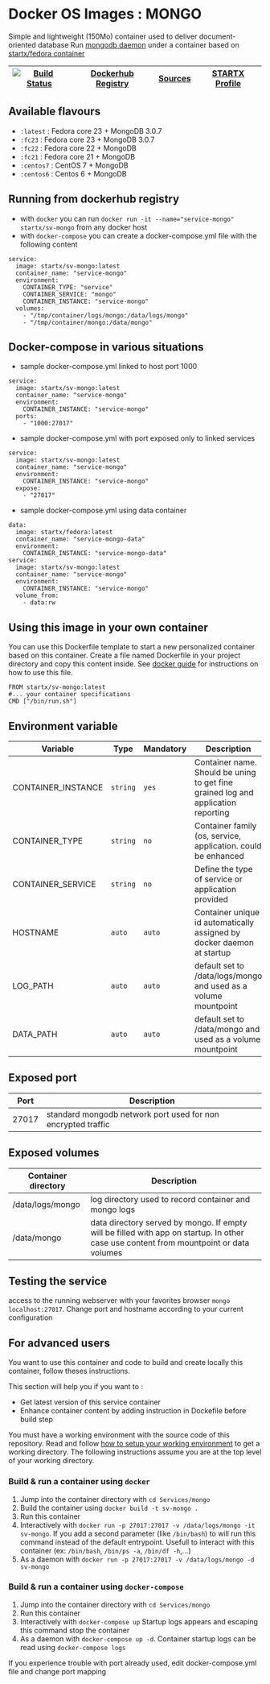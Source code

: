 <!--[metadata]>
+++
title = "STARTX Docker Services Images : MONGO"
description = "Docker container with mongo service based on latest fedora"
keywords = ["home, docker, startx, mongo, fedora, centos, repository, container, swarm, compose"]
weight=3
+++
<![end-metadata]-->

# Docker OS Images : MONGO

Simple and lightweight (150Mo) container used to deliver document-oriented database
Run [mongodb daemon](https://www.mongodb.org/) under a container 
based on [startx/fedora container](https://hub.docker.com/r/startx/fedora)

| [![Build Status](https://travis-ci.org/startxfr/docker-images.svg)](https://travis-ci.org/startxfr/docker-images) | [Dockerhub Registry](https://hub.docker.com/r/startx/sv-mongo/) | [Sources](https://github.com/startxfr/docker-images/Services/mongo)             | [STARTX Profile](https://github.com/startxfr) | 
|-------------------------------------------------------------------------------------------------------------------|-----------------------------------------------------------------|---------------------------------------------------------------------------------|-----------------------------------------------|

## Available flavours

* `:latest` : Fedora core 23 + MongoDB 3.0.7 
* `:fc23` : Fedora core 23 + MongoDB 3.0.7  
* `:fc22` : Fedora core 22 + MongoDB 
* `:fc21` : Fedora core 21 + MongoDB 
* `:centos7` : CentOS 7 + MongoDB 
* `:centos6` : Centos 6 + MongoDB 

## Running from dockerhub registry

* with `docker` you can run `docker run -it --name="service-mongo" startx/sv-mongo` from any docker host
* with `docker-compose` you can create a docker-compose.yml file with the following content
```
service:
  image: startx/sv-mongo:latest
  container_name: "service-mongo"
  environment:
    CONTAINER_TYPE: "service"
    CONTAINER_SERVICE: "mongo"
    CONTAINER_INSTANCE: "service-mongo"
  volumes:
    - "/tmp/container/logs/mongo:/data/logs/mongo"
    - "/tmp/container/mongo:/data/mongo"
```

## Docker-compose in various situations

* sample docker-compose.yml linked to host port 1000
```
service:
  image: startx/sv-mongo:latest
  container_name: "service-mongo"
  environment:
    CONTAINER_INSTANCE: "service-mongo"
  ports:
    - "1000:27017"
```
* sample docker-compose.yml with port exposed only to linked services
```
service:
  image: startx/sv-mongo:latest
  container_name: "service-mongo"
  environment:
    CONTAINER_INSTANCE: "service-mongo"
  expose:
    - "27017"
```
* sample docker-compose.yml using data container
```
data:
  image: startx/fedora:latest
  container_name: "service-mongo-data"
  environment:
    CONTAINER_INSTANCE: "service-mongo-data"
service:
  image: startx/sv-mongo:latest
  container_name: "service-mongo"
  environment:
    CONTAINER_INSTANCE: "service-mongo"
  volume_from:
    - data:rw
```

## Using this image in your own container

You can use this Dockerfile template to start a new personalized container based on this container. Create a file named Dockerfile in your project directory and copy this content inside. See [docker guide](http://docs.docker.com/engine/reference/builder/) for instructions on how to use this file.
 ```
FROM startx/sv-mongo:latest
#... your container specifications
CMD ["/bin/run.sh"]
```

## Environment variable

| Variable                  | Type     | Mandatory | Description                                                              |
|---------------------------|----------|-----------|--------------------------------------------------------------------------|
| CONTAINER_INSTANCE        | `string` | `yes`     | Container name. Should be uning to get fine grained log and application reporting
| CONTAINER_TYPE            | `string` | `no`      | Container family (os, service, application. could be enhanced 
| CONTAINER_SERVICE         | `string` | `no`      | Define the type of service or application provided
| HOSTNAME                  | `auto`   | `auto`    | Container unique id automatically assigned by docker daemon at startup
| LOG_PATH                  | `auto`   | `auto`    | default set to /data/logs/mongo and used as a volume mountpoint
| DATA_PATH                 | `auto`   | `auto`    | default set to /data/mongo and used as a volume mountpoint

## Exposed port

| Port  | Description                                                              |
|-------|--------------------------------------------------------------------------|
| 27017 | standard mongodb network port used for non encrypted traffic

## Exposed volumes

| Container directory  | Description                                                              |
|----------------------|--------------------------------------------------------------------------|
| /data/logs/mongo     | log directory used to record container and mongo logs
| /data/mongo          | data directory served by mongo. If empty will be filled with app on startup. In other case use content from mountpoint or data volumes

## Testing the service

access to the running webserver with your favorites browser `mongo localhost:27017`. Change port and hostname according to your current configuration

## For advanced users

You want to use this container and code to build and create locally this container, follow theses instructions.

This section will help you if you want to :
* Get latest version of this service container
* Enhance container content by adding instruction in Dockefile before build step

You must have a working environment with the source code of this repository. Read and follow [how to setup your working environment](https://github.com/startxfr/docker-images#setup-your-working-environment-mandatory) to get a working directory. The following instructions assume you are at the top level of your working directory.

### Build & run a container using `docker`

1. Jump into the container directory with `cd Services/mongo`
2. Build the container using `docker build -t sv-mongo .`
3. Run this container 
  1. Interactively with `docker run -p 27017:27017 -v /data/logs/mongo -it sv-mongo`. If you add a second parameter (like `/bin/bash`) to will run this command instead of the default entrypoint. Usefull to interact with this container (ex: `/bin/bash`, `/bin/ps -a`, `/bin/df -h`,...) 
  2. As a daemon with `docker run -p 27017:27017 -v /data/logs/mongo -d sv-mongo`


### Build & run a container using `docker-compose`

1. Jump into the container directory with `cd Services/mongo`
2. Run this container 
  1. Interactively with `docker-compose up` Startup logs appears and escaping this command stop the container
  2. As a daemon with `docker-compose up -d`. Container startup logs can be read using `docker-compose logs`

If you experience trouble with port already used, edit docker-compose.yml file and change port mapping
